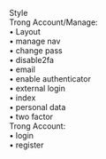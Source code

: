 Style<br>
Trong Account/Manage:<br>
  • Layout<br>
  • manage nav<br>
  • change pass<br>
  • disable2fa<br>
  • email<br>
  • enable authenticator<br>
  • external login<br>
  • index<br>
  • personal data<br>
  • two factor<br>
Trong Account:<br>
  • login<br>
  • register

